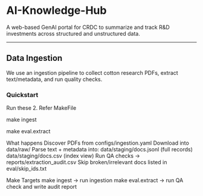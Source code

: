 # AI-Knowledge-Hub

A web-based GenAI portal for CRDC to summarize and track R&D investments across structured and unstructured data.

---

## Data Ingestion

We use an ingestion pipeline to collect cotton research PDFs, extract text/metadata, and run quality checks.

### Quickstart
Run these 2. Refer MakeFile

make ingest

make eval.extract

What happens
Discover PDFs from configs/ingestion.yaml
Download into data/raw/
Parse text + metadata into:
data/staging/docs.jsonl (full records)
data/staging/docs.csv (index view)
Run QA checks → reports/extraction_audit.csv
Skip broken/irrelevant docs listed in eval/skip_ids.txt

Make Targets
make ingest → run ingestion
make eval.extract → run QA check and write audit report

